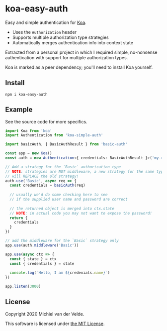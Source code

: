 # koa-easy-auth

Easy and simple authentication for [Koa](https://github.com/koajs/koa).

* Uses the `Authorization` header
* Supports multiple authorization type strategies
* Automatically merges authentication info into context state

Extracted from a personal project in which I required simple, no-nonsense
authentication with support for multiple authorization types.

Koa is marked as a peer dependency; you'll need to install Koa yourself.

## Install

```
npm i koa-easy-auth
```

## Example

See the source code for more specifics.

```ts
import Koa from 'koa'
import Authentication from 'koa-simple-auth'

import basicAuth, { BasicAuthResult } from 'basic-auth'

const app = new Koa()
const auth = new Authentication<{ credentials: BasicAuthResult }>('my-realm')

// Add a strategy for the `Basic` authorization type
// NOTE: strategies are NOT middleware, a new strategy for the same type
// will REPLACE the old strategy!
auth.use('Basic', async req => {
  const credentials = basicAuth(req)
  
  // usually we'd do some checking here to see
  // if the supplied user name and password are correct
  
  // the returned object is merged into ctx.state
  // NOTE: in actual code you may not want to expose the password!
  return {
    credentials
  }
})

// add the middleware for the `Basic` strategy only
app.use(auth.middleware('Basic'))

app.use(async ctx => {
  const { state } = ctx
  const { credentials } = state
  
  console.log(`Hello, I am ${credenials.name}`)
})

app.listen(3000)
```

## License

Copyright 2020 Michiel van der Velde.

This software is licensed under [the MIT License](LICENSE).
